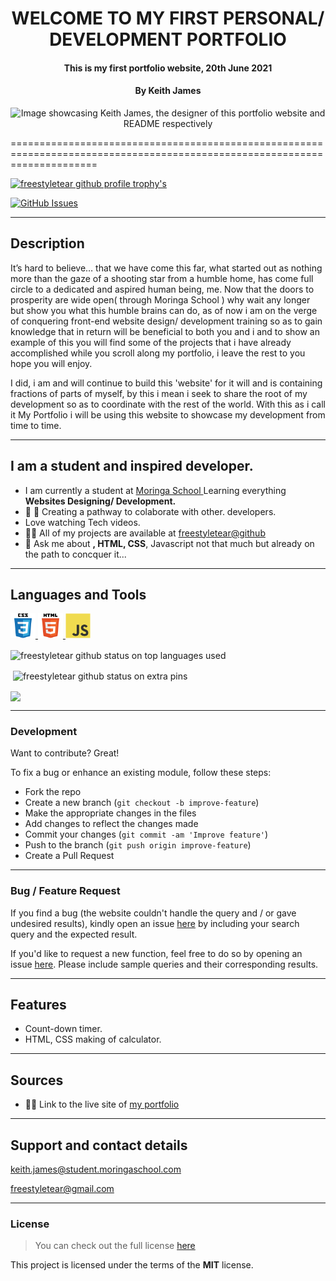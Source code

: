 <h1 align=center > WELCOME TO MY FIRST PERSONAL/ DEVELOPMENT PORTFOLIO </h1>
<h4 align=center >This is my first portfolio website, 20th June 2021</h4>
<h4 align=center >By Keith James</h4>
<p align="center"> <img width="300" height="300" src="https://avatars.githubusercontent.com/u/85235878?v=4" alt="Image showcasing Keith James, the designer of this portfolio website and README respectively" /> </p>

===========================================================================================================================
<p align="left"> <a href="https://github.com/ryo-ma/github-profile-trophy"><img src="https://github-profile-trophy.vercel.app/?username=freestyletear" alt="freestyletear github profile trophy's" /></a> </p>

[![GitHub Issues](https://img.shields.io/github/issues/freestyletear/Personal_Portfolio)](https://freestyletear.github.io/Personal_Portfolio/issues)

---

## Description
It’s hard to believe… that we have come this far, what started out as nothing more than the gaze of a shooting star from a humble home, has come full circle to a dedicated and aspired human being, me. Now that the doors to prosperity are wide open( through Moringa School ) why wait any longer but show you what this humble brains can do, as of now i am on the verge of conquering front-end website design/ development training so as to gain knowledge that in return will be beneficial to both you and i and to show an example of this you will find some of the projects that i have already accomplished while you scroll along my portfolio, i leave the rest to you hope you will enjoy.

I did, i am and will continue to build this 'website' for it will and is containing fractions of parts of myself, by this i mean i seek to share the root of my development so as to coordinate with the rest of the world. With this as i call it My Portfolio i will be using this website to showcase my development from time to time.

---
## I am a student and inspired developer.
- I am currently a student at [Moringa School ][website]Learning everything **Websites Designing/ Development.**
- 🌱 👯 Creating a pathway to colaborate with other. developers.
- Love watching Tech videos.
- 👨‍💻 All of my projects are available at [freestyletear@github][website-2]
- 💬 Ask me about **, HTML, CSS**, Javascript not that much but already on the path to concquer it...

---
## Languages and Tools
<p align="left"> <a href="https://www.w3schools.com/css/" target="_blank"> <img src="https://raw.githubusercontent.com/devicons/devicon/master/icons/css3/css3-original-wordmark.svg" alt="css3" width="40" height="40"/> </a> <a href="https://www.w3.org/html/" target="_blank"> <img src="https://raw.githubusercontent.com/devicons/devicon/master/icons/html5/html5-original-wordmark.svg" alt="html5" width="40" height="40"/> </a> <a href="https://developer.mozilla.org/en-US/docs/Web/JavaScript" target="_blank"> <img src="https://raw.githubusercontent.com/devicons/devicon/master/icons/javascript/javascript-original.svg" alt="javascript" width="40" height="40"/> </a> </p>

<p><img align="center" src="https://github-readme-stats.vercel.app/api/top-langs?username=freestyletear&show_icons=true&locale=en&layout=compact" alt="freestyletear github status on top languages used" /></p>

<p>&nbsp;<img align="center" src="https://github-readme-stats.vercel.app/api?username=freestyletear&show_icons=true&locale=en" alt="freestyletear github status on extra pins" /></p>

<p><img align="center" src="https://github-readme-streak-stats.herokuapp.com/?user=freestyletear&" /></p>

---
### Development
Want to contribute? Great!

To fix a bug or enhance an existing module, follow these steps:

- Fork the repo
- Create a new branch (`git checkout -b improve-feature`)
- Make the appropriate changes in the files
- Add changes to reflect the changes made
- Commit your changes (`git commit -am 'Improve feature'`)
- Push to the branch (`git push origin improve-feature`)
- Create a Pull Request 

---
### Bug / Feature Request

If you find a bug (the website couldn't handle the query and / or gave undesired results), kindly open an issue [here](https://github.com/freestyletear/Personal_Portfolio/issues/new) by including your search query and the expected result.

If you'd like to request a new function, feel free to do so by opening an issue [here](https://github.com/freestyletear/Personal_Portfolio/issues/new). Please include sample queries and their corresponding results.

---
## Features
- Count-down timer.
- HTML, CSS making of calculator.

---
## Sources

- 👨‍💻 Link to the live site of [my portfolio][website-3]


---
## Support and contact details

keith.james@student.moringaschool.com

freestyletear@gmail.com

---
### License
>You can check out the full license [here][website-4]

This project is licensed under the terms of the **MIT** license.


[website]: https://moringaschool.com/
[website-2]: https://github.com/freestyletear?tab=repositories
[website-3]: https://freestyletear.github.io/Personal_Portfolio/
[website-4]: https://github.com/freestyletear/Personal_Portfolio/blob/master/LICENCE